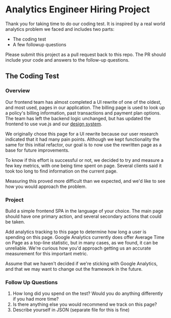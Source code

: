 # Analytics Engineer Hiring Project

Thank you for taking time to do our coding test. It is inspired by a real world analytics problem we faced and includes two parts:

* The coding test
* A few followup questions

Please submit this project as a pull request back to this repo. The PR should include your code and answers to the follow-up questions.

## The Coding Test

### Overview
Our frontend team has almost completed a UI rewrite of one of the oldest, and most used, pages in our application. The billing page is used to look up a policy's billing information, past transactions and payment plan options. The team has left the backend logic unchanged, but has updated the frontend to use vue.js and our [design system](ui.britecore.com).

We originally chose this page for a UI rewrite because our user research indicated that it had many pain points. Although we kept functionality the same for this initial refactor, our goal is to now use the rewritten page as a base for future improvements. 

To know if this effort is successful or not, we decided to try and measure a few key metrics, with one being time spent on page. Several clients said it took too long to find information on the current page. 

Measuring this proved more difficult than we expected, and we'd like to see how you would approach the problem.

### Project 

Build a simple frontend SPA in the language of your choice. The main page should have one primary action, and several secondary actions that could be taken. 

Add analytics tracking to this page to determine how long a user is spending on this page. Google Analytics currently does offer Average Time on Page as a top-line statistic, but in many cases, as we found, it can be unreliable. We're curious how you'd approach getting us an accurate measurement for this important metric.

Assume that we haven't decided if we're sticking with Google Analytics, and that we may want to change out the framework in the future.

### Follow Up Questions
1. How long did you spend on the test? Would you do anything differently if you had more time?
2. Is there anything else you would recommend we track on this page?
4. Describe yourself in JSON (separate file for this is fine)
